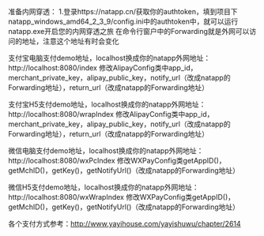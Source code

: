 准备内网穿透：
1.登录https://natapp.cn/获取你的authtoken，填到项目下natapp_windows_amd64_2_3_9/config.ini中的authtoken中，就可以运行natapp.exe开启您的内网穿透之旅
在命令行窗户中的Forwarding就是外网可以访问的地址，注意这个地址有时会变化


支付宝电脑支付demo地址，localhost换成你的natapp外网地址：http://localhost:8080/index
修改AlipayConfig类中app_id，merchant_private_key，alipay_public_key，notify_url（改成natapp的Forwarding地址），return_url（改成natapp的Forwarding地址）


支付宝H5支付demo地址，localhost换成你的natapp外网地址：http://localhost:8080/wrapIndex
修改AlipayConfig类中app_id，merchant_private_key，alipay_public_key，notify_url（改成natapp的Forwarding地址），return_url（改成natapp的Forwarding地址）


微信电脑支付demo地址，localhost换成你的natapp外网地址：http://localhost:8080/wxPcIndex
修改WXPayConfig类getAppID()，getMchID()，getKey()，getNotifyUrl()（改成natapp的Forwarding地址）


微信H5支付demo地址，localhost换成你的natapp外网地址：http://localhost:8080/wxWrapIndex
修改WXPayConfig类getAppID()，getMchID()，getKey()，getNotifyUrl()（改成natapp的Forwarding地址）


各个支付方式参考：http://www.yayihouse.com/yayishuwu/chapter/2614